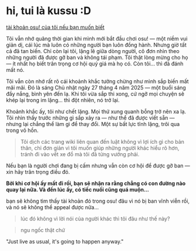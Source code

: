 # hi, tui là kussu :D

[tài khoản osu! của tôi nếu bạn muốn biết](https://web.archive.org/web/20250416010712/https://osu.ppy.sh/users/34060626)

Tôi vẫn nhớ quãng thời gian khi mình mới bắt đầu chơi osu! — một niềm vui giản dị, cái lúc mà luôn có những người bạn luôn đồng hành. Nhưng giờ tất cả đã tan biến. Chỉ còn lại tôi, lặng lẽ giữa dòng người, cô đơn nhìn theo những người đã được gỡ ban và không tái phạm. Tôi thật lòng mừng cho họ — ít nhất họ biết trân trọng cơ hội quý giá mà họ có. Còn tôi... thì đã đánh mất nó.

Tôi vẫn còn nhớ rất rõ cái khoảnh khắc tưởng chừng như mình sắp biến mất mãi mãi. Đó là sáng Chủ nhật ngày 27 tháng 4 năm 2025 — một buổi sáng đầy nắng, bình yên đến lạ. Khi tôi vừa sắp thi xong, cứ ngỡ mọi chuyện sẽ khép lại trong im lặng... thì đột nhiên, nó trở lại.

Khoảnh khắc ấy, tôi như chết lặng. Mọi thứ xung quanh bỗng trở nên xa lạ. Tôi nhìn thấy trước những gì sắp xảy ra — như thể đã được viết sẵn — nhưng lại chẳng thể làm gì để thay đổi. Một sự bất lực tĩnh lặng, trôi qua trong vô hồn.

> Tôi dịch các trang wiki liên quan đến luật không vì lợi ích gì cho bản thân, chỉ đơn giản vì tôi muốn giúp những người khác hiểu rõ hơn, tránh đi vào vết xe đổ mà tôi đã từng vướng phải.

Nếu bạn là người chơi đang bị cấm nhưng vẫn còn cơ hội để được gỡ ban — xin hãy trân trọng điều đó.

**Bởi khi cơ hội ấy mất đi rồi, bạn sẽ nhận ra rằng chẳng có con đường nào quay lại nữa. Và đến lúc ấy, có tiếc nuối cũng quá muộn...**

bạn sẽ không tìm thấy tài khoản đó trong osu! đâu vì nó bị ban vĩnh viễn rồi, và nó sẽ không thể appeal được nữa...

> lúc đó không vì lời nói của người khác thì tôi đâu như thế này?

> ngu ngốc thật chứ

"Just live as usual, it's going to happen anyway."
